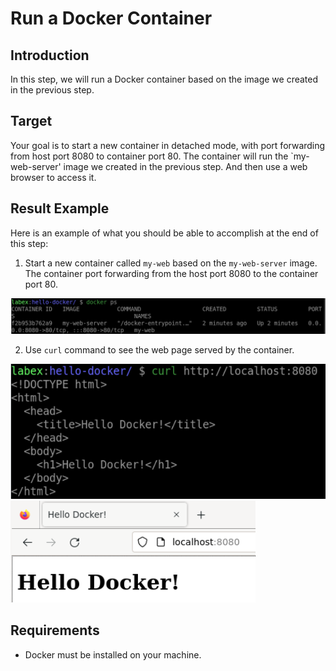# Run a Docker Container

## Introduction

In this step, we will run a Docker container based on the image we created in the previous step.

## Target

Your goal is to start a new container in detached mode, with port forwarding from host port 8080 to container port 80. The container will run the `my-web-server' image we created in the previous step. And then use a web browser to access it.

## Result Example

Here is an example of what you should be able to accomplish at the end of this step:

1. Start a new container called `my-web` based on the `my-web-server` image. The container port forwarding from the host port 8080 to the container port 80.

![challenge-docker-lifecycle-management](assets/challenge-docker-lifecycle-management-2-1.png)

2. Use `curl` command to see the web page served by the container.

![challenge-docker-lifecycle-management](assets/challenge-docker-lifecycle-management-2-2.png)
![challenge-docker-lifecycle-management](assets/challenge-docker-lifecycle-management-2-3.png)

## Requirements

- Docker must be installed on your machine.
